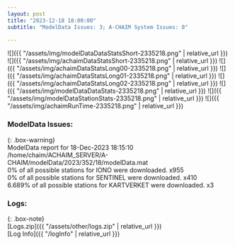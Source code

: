 ```yaml
---
layout: post
title: "2023-12-18 18:00:00"
subtitle: "ModelData Issues: 3; A-CHAIM System Issues: 0"

---
```


![]({{ "/assets/img/modelDataDataStatsShort-2335218.png" | relative_url }})
![]({{ "/assets/img/achaimDataStatsShort-2335218.png" | relative_url }})
![]({{ "/assets/img/achaimDataStatsLong00-2335218.png" | relative_url }})
![]({{ "/assets/img/achaimDataStatsLong01-2335218.png" | relative_url }})
![]({{ "/assets/img/achaimDataStatsLong02-2335218.png" | relative_url }})
![]({{ "/assets/img/modelDataDataStats-2335218.png" | relative_url }})
![]({{ "/assets/img/modelDataStationStats-2335218.png" | relative_url }})
![]({{ "/assets/img/achaimRunTime-2335218.png" | relative_url }})


### ModelData Issues:  
  
{: .box-warning}  
 ModelData report for 18-Dec-2023 18:15:10   
 /home/chaim/ACHAIM_SERVER/A-CHAIM/modelData/2023/352/18/modelData.mat   
 0% of all possible stations for IONO were downloaded. x955   
 0% of all possible stations for SENTINEL were downloaded. x410   
 6.689% of all possible stations for KARTVERKET were downloaded. x3   
  


### Logs:  
  
{: .box-note}  
[Logs.zip]({{ "/assets/other/logs.zip" | relative_url }})  
[Log Info]({{ "/logInfo" | relative_url }})  
